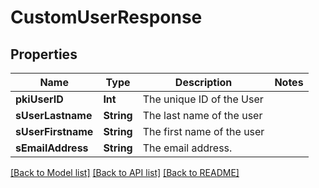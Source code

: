 # CustomUserResponse

## Properties
Name | Type | Description | Notes
------------ | ------------- | ------------- | -------------
**pkiUserID** | **Int** | The unique ID of the User | 
**sUserLastname** | **String** | The last name of the user | 
**sUserFirstname** | **String** | The first name of the user | 
**sEmailAddress** | **String** | The email address. | 

[[Back to Model list]](../README.md#documentation-for-models) [[Back to API list]](../README.md#documentation-for-api-endpoints) [[Back to README]](../README.md)


